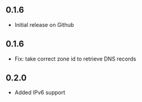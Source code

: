 ## 0.1.6

- Initial release on Github

## 0.1.6

- Fix: take correct zone id to retrieve DNS records

## 0.2.0

- Added IPv6 support
